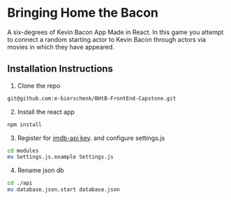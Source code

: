 # Bringing Home the Bacon
A six-degrees of Kevin Bacon App Made in React. In this game you attempt to connect a random starting actor to Kevin Bacon through actors via movies in which they have appeared.

## Installation Instructions

1. Clone the repo
```bash
git@github.com:e-bierschenk/BHtB-FrontEnd-Capstone.git
```
2. Install the react app
```bash
npm install
``` 
3. Register for [imdb-api key](https://imdb-api.com/Identity/Account/Register). and configure settings.js
```bash
cd modules
mv Settings.js.example Settings.js
```
4. Rename json db
```bash
cd ./api
mv database.json.start database.json
```